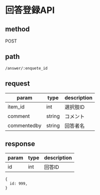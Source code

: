 # 回答登録API
## method
POST

## path
`/answer/:enquete_id`

## request
|param|type|description|
|---|---|---|
|item_id|int|選択肢ID|
|comment|string|コメント|
|commentedby|string|回答者名|

## response
|param|type|description|
|---|---|---|
|id|int|回答ID|

```
{
  id: 999,
}  
```
